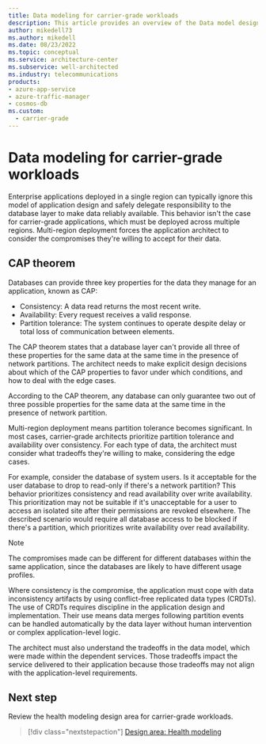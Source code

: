 ```yaml
---
title: Data modeling for carrier-grade workloads
description: This article provides an overview of the Data model design area for carrier-grade workloads.
author: mikedell73
ms.author: mikedell
ms.date: 08/23/2022
ms.topic: conceptual
ms.service: architecture-center
ms.subservice: well-architected
ms.industry: telecommunications
products: 
- azure-app-service
- azure-traffic-manager
- cosmos-db
ms.custom:
  - carrier-grade
---
```


# Data modeling for carrier-grade workloads

Enterprise applications deployed in a single region can typically ignore this model of application design and safely delegate responsibility to the database layer to make data reliably available. This behavior isn't the case for carrier-grade applications, which must be deployed across multiple regions. Multi-region deployment forces the application architect to consider the compromises they're willing to accept for their data.

## CAP theorem

Databases can provide three key properties for the data they manage for an application, known as CAP:
  - Consistency: A data read returns the most recent write.
  - Availability: Every request receives a valid response.
  - Partition tolerance: The system continues to operate despite delay or total loss of communication between elements.  

The CAP theorem states that a database layer can't provide all three of these properties for the same data at the same time in the presence of network partitions. The architect needs to make explicit design decisions about which of the CAP properties to favor under which conditions, and how to deal with the edge cases.

According to the CAP theorem, any database can only guarantee two out of three possible properties for the same data at the same time in the presence of network partition.  

Multi-region deployment means partition tolerance becomes significant. In most cases, carrier-grade architects prioritize partition tolerance and availability over consistency. For each type of data, the architect must consider what tradeoffs they're willing to make, considering the edge cases.

For example, consider the database of system users. Is it acceptable for the user database to drop to read-only if there's a network partition? This behavior prioritizes consistency and read availability over write availability. This prioritization may not be suitable if it's unacceptable for a user to access an isolated site after their permissions are revoked elsewhere. The described scenario would require all database access to be blocked if there's a partition, which prioritizes write availability over read availability.

> [!NOTE]
> The compromises made can be different for different databases within the same application, since the databases are likely to have different usage profiles.

Where consistency is the compromise, the application must cope with data inconsistency artifacts by using conflict-free replicated data types (CRDTs). The use of CRDTs requires discipline in the application design and implementation. Their use means data merges following partition events can be handled automatically by the data layer without human intervention or complex application-level logic.

The architect must also understand the tradeoffs in the data model, which were made within the dependent services. Those tradeoffs impact the service delivered to their application because those tradeoffs may not align with the application-level requirements.

## Next step

Review the health modeling design area for carrier-grade workloads.

> [!div class="nextstepaction"]
> [Design area: Health modeling](./carrier-grade-design-area-health-modeling.md)

